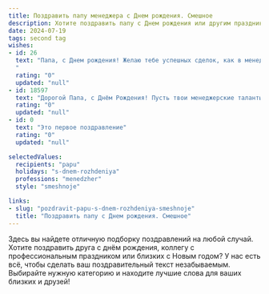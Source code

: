 ```yaml
---
title: Поздравить папу менеджера c Днем рождения. Смешное
description: Хотите поздравить папу c Днем рождения или другим праздником? Наш ИИ создаст незабываемое поздравление, а вы обязательно выделитесь среди других.  
date: 2024-07-19
tags: second tag
wishes:
- id: 26
  text: "Папа, с Днем рождения! Желаю тебе успешных сделок, как в менеджменте, так и в жизни! Пусть твоя карьера взлетит до небес, как ракета, а личная жизнь будет полна приятных сюрпризов, как отчет, полный прибыли! Пусть твои клиенты будут лояльны, как твои любимые тапочки, а встречи проходят так же гладко, как твой лоб после бритья! С праздником, дорогой папа! 🎁🎉
  "
  rating: "0"
  updated: "null"
- id: 18597
  text: "Дорогой Папа, с Днём Рождения! Пусть твои менеджерские таланты будут так же эффективны, как и твои поиски оставленных в забытьи телефонов. Желаю, чтобы каждый твой день был наполнен успехом, как твои попытки заставить меня убирать свою комнату. Пусть твои планы всегда сбываются, а если и нет, то хотя бы тебе улыбается удача, как когда ты находишь свободную парковку в центре города. С Днём Рождения, Папа, продолжай управлять нашей жизнью с таким же мастерством, с каким ты управляешься с нашими нервами!"
  rating: "0"
  updated: "null"
- id: 0
  text: "Это первое поздравление"
  rating: "0"
  updated: "null"

selectedValues:
  recipients: "papu"
  holidays: "s-dnem-rozhdeniya"
  professions: "menedzher"
  style: "smeshnoje"

links:
- slug: "pozdravit-papu-s-dnem-rozhdeniya-smeshnoje"
  title: "Поздравить папу c Днем рождения. Смешное"
---
```


Здесь вы найдете отличную подборку поздравлений на любой случай. 
Хотите поздравить друга с днём рождения, коллегу с профессиональным праздником или близких с Новым годом? У нас есть всё, чтобы сделать ваш поздравительный текст незабываемым. Выбирайте нужную категорию и находите лучшие слова для ваших близких и друзей!
